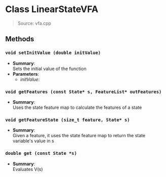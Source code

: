 # Class LinearStateVFA
> Source: vfa.cpp
## Methods
### ``void setInitValue (double initValue)``
* **Summary**:  
  Sets the initial value of the function  
* **Parameters**:  
  * _initValue_: 
### ``void getFeatures (const State* s, FeatureList* outFeatures)``
* **Summary**:  
  Uses the state feature map to calculate the features of a state  
### ``void getFeatureState (size_t feature, State* s)``
* **Summary**:  
  Given a feature, it uses the state feature map to return the state variable's value in s  
### ``double get (const State *s)``
* **Summary**:  
  Evaluates V(s)  
